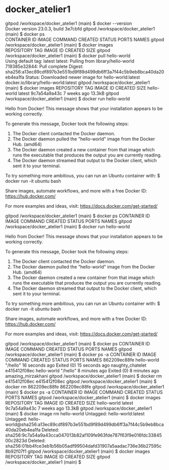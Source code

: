 # docker_atelier1

gitpod /workspace/docker_atelier1 (main) $ docker --version  
Docker version 23.0.3, build 3e7cbfd
gitpod /workspace/docker_atelier1 (main) $ docker ps  
CONTAINER ID   IMAGE     COMMAND   CREATED   STATUS    PORTS     NAMES
gitpod /workspace/docker_atelier1 (main) $ docker images  
REPOSITORY   TAG       IMAGE ID   CREATED   SIZE
gitpod /workspace/docker_atelier1 (main) $ docker pull hello-world  
Using default tag: latest
latest: Pulling from library/hello-world
719385e32844: Pull complete 
Digest: sha256:a13ec89cdf897b3e551bd9f89d499db6ff3a7f44c5b9eb8bca40da20eb4ea1fa
Status: Downloaded newer image for hello-world:latest
docker.io/library/hello-world:latest
gitpod /workspace/docker_atelier1 (main) $ docker images
REPOSITORY    TAG       IMAGE ID       CREATED       SIZE
hello-world   latest    9c7a54a9a43c   7 weeks ago   13.3kB
gitpod /workspace/docker_atelier1 (main) $ docker run hello-world

Hello from Docker!
This message shows that your installation appears to be working correctly.

To generate this message, Docker took the following steps:
 1. The Docker client contacted the Docker daemon.
 2. The Docker daemon pulled the "hello-world" image from the Docker Hub.
    (amd64)
 3. The Docker daemon created a new container from that image which runs the
    executable that produces the output you are currently reading.
 4. The Docker daemon streamed that output to the Docker client, which sent it
    to your terminal.

To try something more ambitious, you can run an Ubuntu container with:
 $ docker run -it ubuntu bash

Share images, automate workflows, and more with a free Docker ID:
 https://hub.docker.com/

For more examples and ideas, visit:
 https://docs.docker.com/get-started/

gitpod /workspace/docker_atelier1 (main) $ docker ps
CONTAINER ID   IMAGE     COMMAND   CREATED   STATUS    PORTS     NAMES
gitpod /workspace/docker_atelier1 (main) $ docker run hello-world

Hello from Docker!
This message shows that your installation appears to be working correctly.

To generate this message, Docker took the following steps:
 1. The Docker client contacted the Docker daemon.
 2. The Docker daemon pulled the "hello-world" image from the Docker Hub.
    (amd64)
 3. The Docker daemon created a new container from that image which runs the
    executable that produces the output you are currently reading.
 4. The Docker daemon streamed that output to the Docker client, which sent it
    to your terminal.

To try something more ambitious, you can run an Ubuntu container with:
 $ docker run -it ubuntu bash

Share images, automate workflows, and more with a free Docker ID:
 https://hub.docker.com/

For more examples and ideas, visit:
 https://docs.docker.com/get-started/

gitpod /workspace/docker_atelier1 (main) $ docker ps
CONTAINER ID   IMAGE     COMMAND   CREATED   STATUS    PORTS     NAMES
gitpod /workspace/docker_atelier1 (main) $ docker ps -a
CONTAINER ID   IMAGE         COMMAND    CREATED          STATUS                      PORTS     NAMES
862209ec88fe   hello-world   "/hello"   16 seconds ago   Exited (0) 15 seconds ago             naughty_chatelet
e415412f08ec   hello-world   "/hello"   8 minutes ago    Exited (0) 8 minutes ago              amazing_mirzakhani
gitpod /workspace/docker_atelier1 (main) $ docker rm e415412f08ec
e415412f08ec
gitpod /workspace/docker_atelier1 (main) $ docker rm 862209ec88fe
862209ec88fe
gitpod /workspace/docker_atelier1 (main) $ docker ps -a
CONTAINER ID   IMAGE     COMMAND   CREATED   STATUS    PORTS     NAMES
gitpod /workspace/docker_atelier1 (main) $ docker images
REPOSITORY    TAG       IMAGE ID       CREATED       SIZE
hello-world   latest    9c7a54a9a43c   7 weeks ago   13.3kB
gitpod /workspace/docker_atelier1 (main) $ docker image rm hello-world
Untagged: hello-world:latest
Untagged: hello-world@sha256:a13ec89cdf897b3e551bd9f89d499db6ff3a7f44c5b9eb8bca40da20eb4ea1fa
Deleted: sha256:9c7a54a9a43cca047013b82af109fe963fde787f63f9e016fdc3384500c2823d
Deleted: sha256:01bb4fce3eb1b56b05adf99504dafd31907a5aadac736e36b27595c8b92f07f1
gitpod /workspace/docker_atelier1 (main) $ docker images
REPOSITORY   TAG       IMAGE ID   CREATED   SIZE
gitpod /workspace/docker_atelier1 (main) $ 
